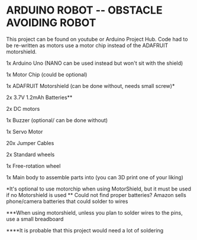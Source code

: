 # ARDUINO ROBOT -- OBSTACLE AVOIDING ROBOT

  This project can be found on youtube or Arduino Project Hub. Code had to be re-written as motors use a motor chip instead of the ADAFRUIT
motorshield.

1x Arduino Uno (NANO can be used instead but won't sit with the shield)

1x Motor Chip (could be optional)

1x ADAFRUIT Motorshield (can be done without, needs small screw)*

2x 3.7V 1.2mAh Batteries**

2x DC motors

1x Buzzer (optional/ can be done without)

1x Servo Motor

20x Jumper Cables

2x Standard wheels

1x Free-rotation wheel

1x Main body to assemble parts into (you can 3D print one of your liking)


*It's optional to use motorchip when using MotorShield, but it must be used if no Motorshield is used
** Could not find proper batteries? Amazon sells phone/camera batteries that could solder to wires


***When using motorshield, unless you plan to solder wires to the pins, use a small breadboard

****It is probable that this project would need a lot of soldering
